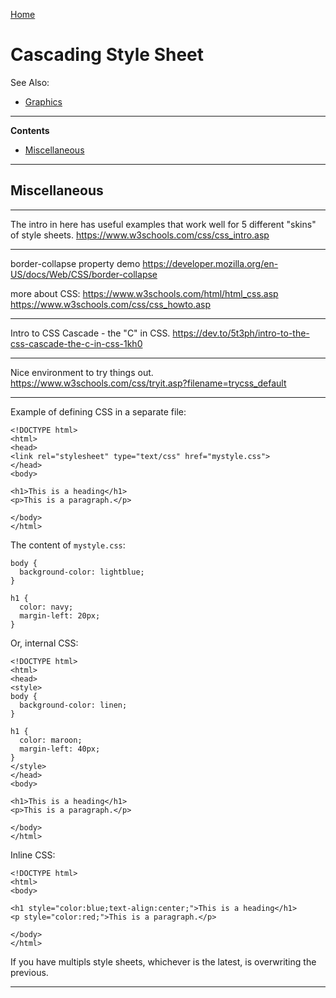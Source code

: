 [Home](Readme.md)
# Cascading Style Sheet

See Also:

- [Graphics](Graphics.md)

---

**Contents**

 - [Miscellaneous](CSS.md#miscellaneous)

---

## Miscellaneous

---

The intro in here has useful examples that
work well for 5 different "skins" of style sheets.
https://www.w3schools.com/css/css_intro.asp

---

border-collapse property demo
https://developer.mozilla.org/en-US/docs/Web/CSS/border-collapse

more about CSS:
https://www.w3schools.com/html/html_css.asp
https://www.w3schools.com/css/css_howto.asp

---

Intro to CSS Cascade - the "C" in CSS.
https://dev.to/5t3ph/intro-to-the-css-cascade-the-c-in-css-1kh0

---

Nice environment to try things out.
https://www.w3schools.com/css/tryit.asp?filename=trycss_default

---

Example of defining CSS in a separate file:

    <!DOCTYPE html>
    <html>
    <head>
    <link rel="stylesheet" type="text/css" href="mystyle.css">
    </head>
    <body>
  
    <h1>This is a heading</h1>
    <p>This is a paragraph.</p>
    
    </body>
    </html>
    
The content of `mystyle.css`:

    body {
      background-color: lightblue;
    }
    
    h1 {
      color: navy;
      margin-left: 20px;
    }    

Or, internal CSS:

    <!DOCTYPE html>
    <html>
    <head>
    <style>
    body {
      background-color: linen;
    }
    
    h1 {
      color: maroon;
      margin-left: 40px;
    }
    </style>
    </head>
    <body>
    
    <h1>This is a heading</h1>
    <p>This is a paragraph.</p>
    
    </body>
    </html>

Inline CSS:

    <!DOCTYPE html>
    <html>
    <body>
    
    <h1 style="color:blue;text-align:center;">This is a heading</h1>
    <p style="color:red;">This is a paragraph.</p>
    
    </body>
    </html>    
    

If you have multipls style sheets, whichever is the latest, is overwriting the previous.    

---

